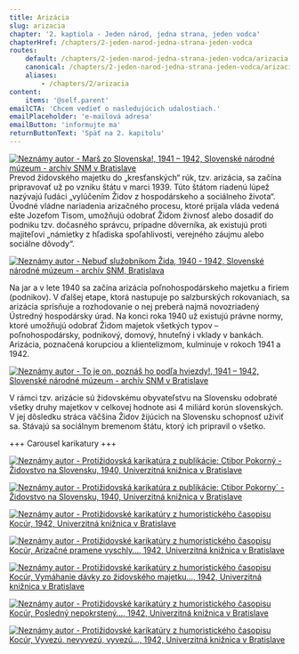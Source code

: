 ```yaml
---
title: Arizácia
slug: arizacia
chapter: '2. kaptiola - Jeden národ, jedna strana, jeden vodca'
chapterHref: /chapters/2-jeden-narod-jedna-strana-jeden-vodca
routes:
    default: /chapters/2-jeden-narod-jedna-strana-jeden-vodca/arizacia
    canonical: /chapters/2-jeden-narod-jedna-strana-jeden-vodca/arizacia
    aliases:
        - /chapters/2/arizacia
content:
    items: '@self.parent'
emailCTA: 'Chcem vedieť o nasledujúcich udalostiach.'
emailPlaceholder: 'e-mailová adresa'
emailButton: 'informujte ma'
returnButtonText: 'Späť na 2. kapitolu'
---
```


[![Neznámy autor - Marš zo Slovenska!, 1941 – 1942, Slovenské národné múzeum - archív SNM v Bratislave](SVK_TMP.191.jpeg "Neznámy autor - Marš zo Slovenska!")](http://www.webumenia.sk/dielo/SVK:TMP.191?collection=83)
Prevod židovského majetku do „kresťanských“ rúk, tzv. arizácia, sa začína pripravovať už po vzniku štátu v marci 1939. Túto štátom riadenú lúpež nazývajú ľudáci „vylúčením Židov z hospodárskeho a sociálneho života“. Úvodné vládne nariadenia arizačného procesu, ktoré prijala vláda vedená ešte Jozefom Tisom, umožňujú odobrať Židom živnosť alebo dosadiť do podniku tzv. dočasného správcu, prípadne dôverníka, ak existujú proti majiteľovi „námietky z hľadiska spoľahlivosti, verejného záujmu alebo sociálne dôvody“. 

[![Neznámy autor - Nebuď služobníkom Žida, 1940 - 1942, Slovenské národné múzeum - archív SNM, Bratislava](SVK_TMP.192.jpeg "Neznámy autor - Nebuď služobníkom Žida")](http://www.webumenia.sk/dielo/SVK:TMP.192?collection=83)

Na jar a v lete 1940 sa začína arizácia poľnohospodárskeho majetku a firiem (podnikov). V ďalšej etape, ktorá nastupuje po salzburských rokovaniach, sa arizácia sprísňuje a rozhodovanie o nej preberá najmä novozriadený Ústredný hospodársky úrad. Na konci roka 1940 už existujú právne normy, ktoré umožňujú odobrať Židom majetok všetkých typov – poľnohospodársky, podnikový, domový, hnuteľný i vklady v bankách. Arizácia, poznačená korupciou a klientelizmom, kulminuje v rokoch 1941 a 1942.

[![Neznámy autor - To je on, poznáš ho podľa hviezdy!, 1941 – 1942, Slovenské národné múzeum - archív SNM v Bratislave](SVK_TMP.193.jpeg "Neznámy autor - To je on, poznáš ho podľa hviezdy!")](http://www.webumenia.sk/dielo/SVK:TMP.193?collection=83)

<div class="highlight">
<p>
V rámci tzv. arizácie sú židovskému obyvateľstvu na Slovensku odobraté všetky druhy majetkov v celkovej hodnote asi 4 miliárd korún slovenských. V jej dôsledku stráca väčšina Židov žijúcich na Slovensku schopnosť uživiť sa. Stávajú sa sociálnym bremenom štátu, ktorý ich pripravil o všetko.
</p>
</div>


+++ Carousel karikatury +++

[![Neznámy autor - Protižidovská karikatúra z publikácie: Ctibor Pokorný - Židovstvo na Slovensku, 1940, Univerzitná knižnica v Bratislave](SVK_TMP.195.jpeg "Neznámy autor - Protižidovská karikatúra z publikácie: Ctibor Pokorný - Židovstvo na Slovensku")](http://www.webumenia.sk/dielo/SVK:TMP.195?collection=83)

[![Neznámy autor - Protižidovská karikatúra z publikácie: Ctibor Pokorny´ - Židovstvo na Slovensku, 1940, Univerzitná knižnica v Bratislave](SVK_TMP.194.jpeg "Neznámy autor - Protižidovská karikatúra z publikácie: Ctibor Pokorny´ - Židovstvo na Slovensku")](http://www.webumenia.sk/dielo/SVK:TMP.194?collection=83)

[![Neznámy autor - Protižidovské karikatúry z humoristického časopisu Kocúr, 1942, Univerzitná knižnica v Bratislave](SVK_TMP.199.jpeg "Neznámy autor - Protižidovské karikatúry z humoristického časopisu Kocúr")](http://www.webumenia.sk/dielo/SVK:TMP.199?collection=83)

[![Neznámy autor - Protižidovské karikatúry z humoristického časopisu Kocúr, Arizačné pramene vyschly..., 1942, Univerzitná knižnica v Bratislave](SVK_TMP.196.jpeg "Neznámy autor - Protižidovské karikatúry z humoristického časopisu Kocúr, Arizačné pramene vyschly...")](http://www.webumenia.sk/dielo/SVK:TMP.196?collection=83)

[![Neznámy autor - Protižidovské karikatúry z humoristického časopisu Kocúr, Vymáhanie dávky zo židovského majetku..., 1942, Univerzitná knižnica v Bratislave](SVK_TMP.197.jpeg "Neznámy autor - Protižidovské karikatúry z humoristického časopisu Kocúr, Vymáhanie dávky zo židovského majetku")](http://www.webumenia.sk/dielo/SVK:TMP.197?collection=83)

[![Neznámy autor - Protižidovské karikatúry z humoristického časopisu Kocúr, Posledný nepokrstený..., 1942, Univerzitná knižnica v Bratislave](posledny_nepokrsteny.jpg "Neznámy autor - Protižidovské karikatúry z humoristického časopisu Kocúr, Posledný nepokrstený")](http://www.webumenia.sk/dielo/SVK:TMP.203)

[![Neznámy autor - Protižidovské karikatúry z humoristického časopisu Kocúr, Vyvezú, nevyvezú, vyvezú..., 1942, Univerzitná knižnica v Bratislave](SVK_TMP.198.jpeg "Neznámy autor - Protižidovské karikatúry z humoristického časopisu Kocúr, Vyvezú, nevyvezú, vyvezú...")](http://www.webumenia.sk/dielo/SVK:TMP.198?collection=83)
